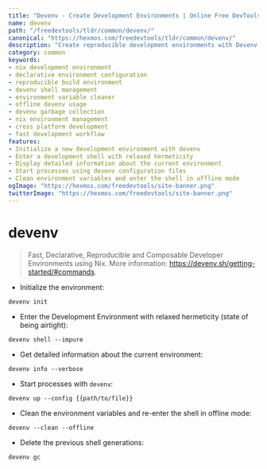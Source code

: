 ```yaml
---
title: "Devenv - Create Development Environments | Online Free DevTools by Hexmos"
name: devenv
path: "/freedevtools/tldr/common/devenv/"
canonical: "https://hexmos.com/freedevtools/tldr/common/devenv/"
description: "Create reproducible development environments with Devenv. Manage dependencies and configurations for consistent development across platforms. Free online tool, no registration required."
category: common
keywords:
- nix development environment
- declarative environment configuration
- reproducible build environment
- devenv shell management
- environment variable cleaner
- offline devenv usage
- devenv garbage collection
- nix environment management
- cross platform development
- fast development workflow
features:
- Initialize a new development environment with devenv
- Enter a development shell with relaxed hermeticity
- Display detailed information about the current environment
- Start processes using devenv configuration files
- Clean environment variables and enter the shell in offline mode
ogImage: "https://hexmos.com/freedevtools/site-banner.png"
twitterImage: "https://hexmos.com/freedevtools/site-banner.png"
---
```


# devenv

> Fast, Declarative, Reproducible and Composable Developer Environments using Nix.
> More information: <https://devenv.sh/getting-started/#commands>.

- Initialize the environment:

`devenv init`

- Enter the Development Environment with relaxed hermeticity (state of being airtight):

`devenv shell --impure`

- Get detailed information about the current environment:

`devenv info --verbose`

- Start processes with `devenv`:

`devenv up --config {{path/to/file}}`

- Clean the environment variables and re-enter the shell in offline mode:

`devenv --clean --offline`

- Delete the previous shell generations:

`devenv gc`
